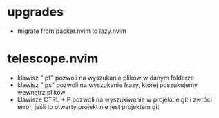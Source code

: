 # upgrades
- migrate from packer.nvim to lazy.nvim

# telescope.nvim
- klawisz " pf" pozwoli na wyszukanie plików w danym folderze
- klawisz " ps" pozwoli na wyszukanie frazy, której poszukujemy wewnątrz plików
- klawisze CTRL + P pozwoli na wyszukiwanie w projekcie git i zwróci error, jeśli to otwarty projekt nie jest projektem git
